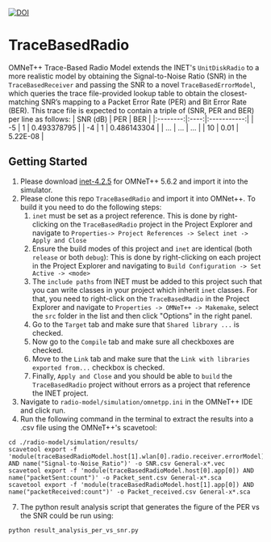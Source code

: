 [![DOI](https://zenodo.org/badge/397504015.svg)](https://zenodo.org/badge/latestdoi/397504015)
# TraceBasedRadio
OMNeT++ Trace-Based Radio Model extends the INET's `UnitDiskRadio` to a more realistic model by obtaining the Signal-to-Noise Ratio (SNR) in the `TraceBasedReceiver` and passing the SNR to a novel `TraceBasedErrorModel`, which queries the trace file-provided lookup table to obtain the closest-matching SNR’s mapping to a Packet Error Rate (PER) and Bit Error Rate (BER). This trace file is expected to contain a triple of (SNR, PER and BER) per line as follows:
| SNR (dB) |  PER |     BER     |
|:--------:|:----:|:-----------:|
|    -5    |   1  | 0.493378795 |
|    -4    |   1  | 0.486143304 |
|    ...   |  ... |     ...     |
|    10    | 0.01 |   5.22E-08  |

## Getting Started
1. Please download [inet-4.2.5](https://github.com/inet-framework/inet/tree/v4.2.5) for OMNeT++ 5.6.2 and import it into the simulator.
2. Please clone this repo `TraceBasedRadio` and import it into OMNet++. To build it you need to do the following steps:
    1. `inet` must be set as a project reference. This is done by right-clicking on the `TraceBasedRadio` project in the Project Explorer and navigate to `Properties-> Project References -> Select inet -> Apply and Close`
    2. Ensure the build modes of this project and `inet` are identical (both `release` or both `debug`): This is done by right-clicking on each project in the Project Explorer and navigating to `Build Configuration -> Set Active -> <mode>`
    3. The `include paths` from INET must be added to this project such that you can write classes in your project which inherit `inet` classes. For that, you need to right-click on the `TraceBasedRadio` in the Project Explorer and navigate to `Properties -> OMNeT++ -> Makemake`, select the `src` folder in the list and then click "Options" in the right panel. 
    4. Go to the `Target` tab and make sure that `Shared library ...` is checked.
    5. Now go to the `Compile` tab and make sure all checkboxes are checked. 
    6. Move to the `Link` tab and make sure that the `Link with libraries exported from...` checkbox is checked. 
    7. Finally, `Apply and Close` and you should be able to `build` the `TraceBasedRadio` project without errors as a project that reference the INET project.
5. Navigate to `radio-model/simulation/omnetpp.ini` in the OMNeT++ IDE and click run. 
6. Run the following command in the terminal to extract the results into a .csv file using the OMNeT++'s scavetool:
```
cd ./radio-model/simulation/results/
scavetool export -f 'module(traceBasedRadioModel.host[1].wlan[0].radio.receiver.errorModel) AND name("Signal-to-Noise_Ratio")' -o SNR.csv General-x*.vec
scavetool export -f 'module(traceBasedRadioModel.host[0].app[0]) AND name("packetSent:count")' -o Packet_sent.csv General-x*.sca
scavetool export -f 'module(traceBasedRadioModel.host[1].app[0]) AND name("packetReceived:count")' -o Packet_received.csv General-x*.sca
```
7. The python result analysis script that generates the figure of the PER vs the SNR could be run using:
```
python result_analysis_per_vs_snr.py
```
